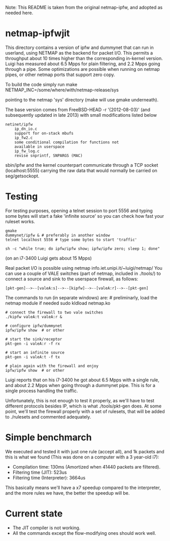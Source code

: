 Note: This README is taken from the original netmap-ipfw, and adopted as needed
here.

netmap-ipfwjit
==============
This directory contains a version of ipfw and dummynet that can run in
userland, using NETMAP as the backend for packet I/O.  This permits a
throughput about 10 times higher than the corresponding in-kernel version.
Luigi has measured about 6.5 Mpps for plain filtering, and 2.2 Mpps going
through a pipe.  Some optimizations are possible when running on netmap pipes,
or other netmap ports that support zero copy.

To build the code simply run
	make NETMAP_INC=/some/where/with/netmap-release/sys

pointing to the netmap 'sys' directory (make will use gmake underneath).

The base version comes from FreeBSD-HEAD -r '{2012-08-03}'
(and subsequently updated in late 2013) with small modifications listed below

	netinet/ipfw
	    ip_dn_io.c
		support for on-stack mbufs
	    ip_fw2.c
		some conditional compilation for functions not
		available in userspace
	    ip_fw_log.c
		revise snprintf, SNPARGS (MAC)


sbin/ipfw and the kernel counterpart communicate through a TCP socket
(localhost:5555) carrying the raw data that would normally be carried on
seg/getsockopt.

Testing
=======
For testing purposes, opening a telnet session to port 5556 and typing some
bytes will start a fake 'infinite source' so you can check how fast your
ruleset works.

	gmake
	dummynet/ipfw & # preferably in another window
	telnet localhost 5556 # type some bytes to start 'traffic'

	sh -c "while true; do ipfw/ipfw show; ipfw/ipfw zero; sleep 1; done"

(on an i7-3400 Luigi gets about 15 Mpps)

Real packet I/O is possible using netmap info.iet.unipi.it/~luigi/netmap/ You
can use a couple of VALE switches (part of netmap, included in ./tools/) to
connect a source and sink to the userspace firewall, as follows:

	[pkt-gen]-->--[valeA:s]-->--[kipfw]-->--[valeA:r]-->--[pkt-gen]

The commands to run (in separate windows) are:
	# preliminarly, load the netmap module if needed
	sudo kldload netmap.ko

	# connect the firewall to two vale switches
	./kipfw valeA:t valeA:r &

	# configure ipfw/dummynet
	ipfw/ipfw show	# or other

	# start the sink/receptor
	pkt-gen -i valeA:r -f rx

	# start an infinite source
	pkt-gen -i valeA:t -f tx

	# plain again with the firewall and enjoy
	ipfw/ipfw show  # or other

Luigi reports that on his i7-3400 he got about 6.5 Mpps with a single rule, and
about 2.2 Mpps when going through a dummynet pipe. This is for a single process
handling the traffic.

Unfortunately, this is not enough to test it properly, as we'll have to test
different protocols besides IP, which is what ./tools/pkt-gen does. At some
point, we'll test the firewall properly with a set of rulesets, that will be
added to ./rulesets and commented adequately.

Simple benchmarch
=================
We executed and tested it with just one rule (accept all), and 1k packets and
this is what we found (This was done on a computer with a 3 year-old i7):
- Compilation time: 130ms (Amortized when 41440 packets are filtered).
- Filtering time (JIT): 523us
- Filtering time (Interpreter): 3664us

This basically means we'll have a x7 speedup compared to the interpreter, and
the more rules we have, the better the speedup will be.

Current state
=============
- The JIT compiler is not working.
- All the commands except the flow-modifying ones should work well.

